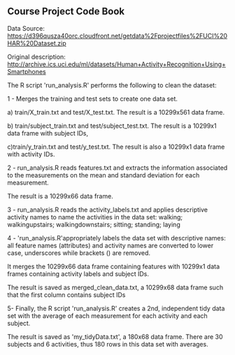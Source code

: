 ## Course Project Code Book
 

Data Source: https://d396qusza40orc.cloudfront.net/getdata%2Fprojectfiles%2FUCI%20HAR%20Dataset.zip

Original description: http://archive.ics.uci.edu/ml/datasets/Human+Activity+Recognition+Using+Smartphones

The R script 'run_analysis.R' performs the following to clean the dataset:

1 - Merges the training and test sets to create one data set.

a) train/X_train.txt and test/X_test.txt.
The result is a 10299x561 data frame.

b) train/subject_train.txt and test/subject_test.txt. 
The result is a 10299x1 data frame with subject IDs, 

c)train/y_train.txt and test/y_test.txt.
The result is also a 10299x1 data frame with activity IDs.

2 - run_analysis.R reads features.txt and extracts the information associated to the measurements on the mean and standard deviation for each measurement. 

The result is a 10299x66 data frame.

3 - run_analysis.R reads the activity_labels.txt and applies descriptive activity names to name the activities in the data set: walking; walkingupstairs; walkingdownstairs; sitting; standing; laying
       

4 - 'run_analysis.R'appropriately labels the data set with descriptive names: all feature names (attributes) and activity names are converted to lower case, underscores while brackets () are removed. 

It merges the 10299x66 data frame containing features with 10299x1 data frames containing activity labels and subject IDs. 

The result is saved as merged_clean_data.txt, a 10299x68 data frame such that the first column contains subject IDs

         
5- Finally, the R script 'run_analysis.R' creates a 2nd, independent tidy data set with the average of each measurement for each activity and each subject. 

The result is saved as 'my_tidyData.txt', a 180x68 data frame.
There are 30 subjects and 6 activities, thus 180 rows in this data set with averages.

